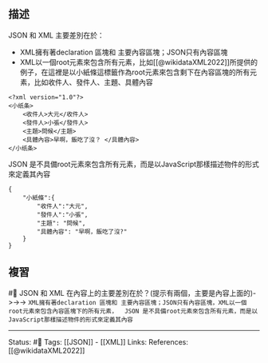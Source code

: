 

## 描述

JSON 和 XML 主要差別在於：
- XML擁有著declaration 區塊和 主要內容區塊；JSON只有內容區塊
- XML以一個root元素來包含所有元素，比如[[@wikidataXML2022]]所提供的例子，在這裡是以小紙條這標籤作為root元素來包含剩下在內容區塊的所有元素，比如收件人、發件人、主題、具體內容
```
<?xml version="1.0"?>
<小纸条>
    <收件人>大元</收件人>
    <發件人>小張</發件人>
    <主題>問候</主題>
    <具體內容>早啊，飯吃了沒？ </具體內容>
</小纸条>
```
  JSON 是不具備root元素來包含所有元素，而是以JavaScript那樣描述物件的形式來定義其內容
```
{
	"小紙條":{
		"收件人":"大元",
		"發件人":"小張",
		"主題": "問候",
		"具體內容": "早啊，飯吃了沒?"
	}
}
```

## 複習

#🧠 JSON 和 XML 在內容上的主要差別在於？(提示有兩個，主要是內容上面的)->->-> `XML擁有著declaration 區塊和 主要內容區塊；JSON只有內容區塊，XML以一個root元素來包含內容區塊下的所有元素，  JSON 是不具備root元素來包含所有元素，而是以JavaScript那樣描述物件的形式來定義其內容`
<!--SR:!2023-03-31,45,210-->


---
Status: #🌱 
Tags:
[[JSON]] - [[XML]]
Links:
References:
[[@wikidataXML2022]]